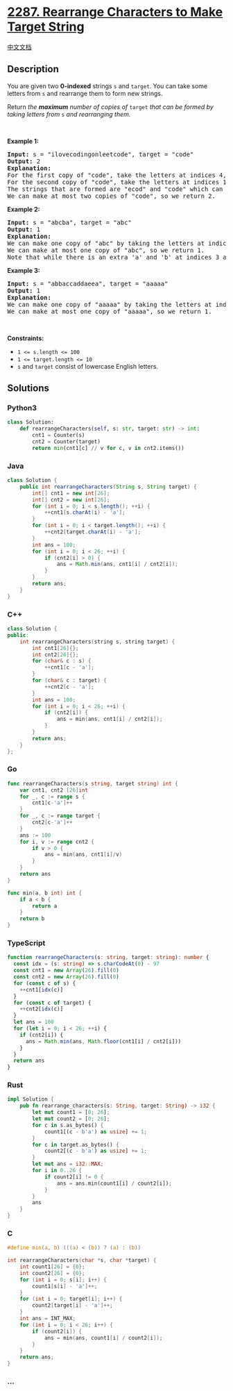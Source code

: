 # [2287. Rearrange Characters to Make Target String](https://leetcode.com/problems/rearrange-characters-to-make-target-string)

[中文文档](/solution/2200-2299/2287.Rearrange%20Characters%20to%20Make%20Target%20String/README.md)

## Description

<p>You are given two <strong>0-indexed</strong> strings <code>s</code> and <code>target</code>. You can take some letters from <code>s</code> and rearrange them to form new strings.</p>

<p>Return<em> the <strong>maximum</strong> number of copies of </em><code>target</code><em> that can be formed by taking letters from </em><code>s</code><em> and rearranging them.</em></p>

<p>&nbsp;</p>
<p><strong class="example">Example 1:</strong></p>

<pre>
<strong>Input:</strong> s = &quot;ilovecodingonleetcode&quot;, target = &quot;code&quot;
<strong>Output:</strong> 2
<strong>Explanation:</strong>
For the first copy of &quot;code&quot;, take the letters at indices 4, 5, 6, and 7.
For the second copy of &quot;code&quot;, take the letters at indices 17, 18, 19, and 20.
The strings that are formed are &quot;ecod&quot; and &quot;code&quot; which can both be rearranged into &quot;code&quot;.
We can make at most two copies of &quot;code&quot;, so we return 2.
</pre>

<p><strong class="example">Example 2:</strong></p>

<pre>
<strong>Input:</strong> s = &quot;abcba&quot;, target = &quot;abc&quot;
<strong>Output:</strong> 1
<strong>Explanation:</strong>
We can make one copy of &quot;abc&quot; by taking the letters at indices 0, 1, and 2.
We can make at most one copy of &quot;abc&quot;, so we return 1.
Note that while there is an extra &#39;a&#39; and &#39;b&#39; at indices 3 and 4, we cannot reuse the letter &#39;c&#39; at index 2, so we cannot make a second copy of &quot;abc&quot;.
</pre>

<p><strong class="example">Example 3:</strong></p>

<pre>
<strong>Input:</strong> s = &quot;abbaccaddaeea&quot;, target = &quot;aaaaa&quot;
<strong>Output:</strong> 1
<strong>Explanation:</strong>
We can make one copy of &quot;aaaaa&quot; by taking the letters at indices 0, 3, 6, 9, and 12.
We can make at most one copy of &quot;aaaaa&quot;, so we return 1.
</pre>

<p>&nbsp;</p>
<p><strong>Constraints:</strong></p>

<ul>
	<li><code>1 &lt;= s.length &lt;= 100</code></li>
	<li><code>1 &lt;= target.length &lt;= 10</code></li>
	<li><code>s</code> and <code>target</code> consist of lowercase English letters.</li>
</ul>

## Solutions

<!-- tabs:start -->

### **Python3**

```python
class Solution:
    def rearrangeCharacters(self, s: str, target: str) -> int:
        cnt1 = Counter(s)
        cnt2 = Counter(target)
        return min(cnt1[c] // v for c, v in cnt2.items())
```

### **Java**

```java
class Solution {
    public int rearrangeCharacters(String s, String target) {
        int[] cnt1 = new int[26];
        int[] cnt2 = new int[26];
        for (int i = 0; i < s.length(); ++i) {
            ++cnt1[s.charAt(i) - 'a'];
        }
        for (int i = 0; i < target.length(); ++i) {
            ++cnt2[target.charAt(i) - 'a'];
        }
        int ans = 100;
        for (int i = 0; i < 26; ++i) {
            if (cnt2[i] > 0) {
                ans = Math.min(ans, cnt1[i] / cnt2[i]);
            }
        }
        return ans;
    }
}
```

### **C++**

```cpp
class Solution {
public:
    int rearrangeCharacters(string s, string target) {
        int cnt1[26]{};
        int cnt2[26]{};
        for (char& c : s) {
            ++cnt1[c - 'a'];
        }
        for (char& c : target) {
            ++cnt2[c - 'a'];
        }
        int ans = 100;
        for (int i = 0; i < 26; ++i) {
            if (cnt2[i]) {
                ans = min(ans, cnt1[i] / cnt2[i]);
            }
        }
        return ans;
    }
};
```

### **Go**

```go
func rearrangeCharacters(s string, target string) int {
	var cnt1, cnt2 [26]int
	for _, c := range s {
		cnt1[c-'a']++
	}
	for _, c := range target {
		cnt2[c-'a']++
	}
	ans := 100
	for i, v := range cnt2 {
		if v > 0 {
			ans = min(ans, cnt1[i]/v)
		}
	}
	return ans
}

func min(a, b int) int {
	if a < b {
		return a
	}
	return b
}
```

### **TypeScript**

```ts
function rearrangeCharacters(s: string, target: string): number {
  const idx = (s: string) => s.charCodeAt(0) - 97
  const cnt1 = new Array(26).fill(0)
  const cnt2 = new Array(26).fill(0)
  for (const c of s) {
    ++cnt1[idx(c)]
  }
  for (const c of target) {
    ++cnt2[idx(c)]
  }
  let ans = 100
  for (let i = 0; i < 26; ++i) {
    if (cnt2[i]) {
      ans = Math.min(ans, Math.floor(cnt1[i] / cnt2[i]))
    }
  }
  return ans
}
```

### **Rust**

```rust
impl Solution {
    pub fn rearrange_characters(s: String, target: String) -> i32 {
        let mut count1 = [0; 26];
        let mut count2 = [0; 26];
        for c in s.as_bytes() {
            count1[(c - b'a') as usize] += 1;
        }
        for c in target.as_bytes() {
            count2[(c - b'a') as usize] += 1;
        }
        let mut ans = i32::MAX;
        for i in 0..26 {
            if count2[i] != 0 {
                ans = ans.min(count1[i] / count2[i]);
            }
        }
        ans
    }
}
```

### **C**

```c
#define min(a, b) (((a) < (b)) ? (a) : (b))

int rearrangeCharacters(char *s, char *target) {
    int count1[26] = {0};
    int count2[26] = {0};
    for (int i = 0; s[i]; i++) {
        count1[s[i] - 'a']++;
    }
    for (int i = 0; target[i]; i++) {
        count2[target[i] - 'a']++;
    }
    int ans = INT_MAX;
    for (int i = 0; i < 26; i++) {
        if (count2[i]) {
            ans = min(ans, count1[i] / count2[i]);
        }
    }
    return ans;
}
```

### **...**

```

```

<!-- tabs:end -->
